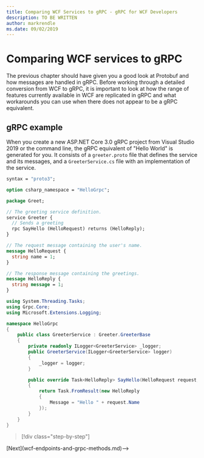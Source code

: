 ```yaml
---
title: Comparing WCF Services to gRPC - gRPC for WCF Developers
description: TO BE WRITTEN
author: markrendle
ms.date: 09/02/2019
---
```


# Comparing WCF services to gRPC

The previous chapter should have given you a good look at Protobuf and how messages are handled in gRPC.  Before working through a detailed conversion from WCF to gRPC, it is important to look at how the range of features currently available in WCF are replicated in gRPC and what workarounds you can use when there does not appear to be a gRPC equivalent.

## gRPC example

When you create a new ASP.NET Core 3.0 gRPC project from Visual Studio 2019 or the command line, the gRPC equivalent of "Hello World" is generated for you. It consists of a `greeter.proto` file that defines the service and its messages, and a `GreeterService.cs` file with an implementation of the service.

```protobuf
syntax = "proto3";

option csharp_namespace = "HelloGrpc";

package Greet;

// The greeting service definition.
service Greeter {
  // Sends a greeting
  rpc SayHello (HelloRequest) returns (HelloReply);
}

// The request message containing the user's name.
message HelloRequest {
  string name = 1;
}

// The response message containing the greetings.
message HelloReply {
  string message = 1;
}
```

```csharp
using System.Threading.Tasks;
using Grpc.Core;
using Microsoft.Extensions.Logging;

namespace HelloGrpc
{
    public class GreeterService : Greeter.GreeterBase
    {
        private readonly ILogger<GreeterService> _logger;
        public GreeterService(ILogger<GreeterService> logger)
        {
            _logger = logger;
        }

        public override Task<HelloReply> SayHello(HelloRequest request, ServerCallContext context)
        {
            return Task.FromResult(new HelloReply
            {
                Message = "Hello " + request.Name
            });
        }
    }
}
```

>[!div class="step-by-step"]
<!-->[Next](wcf-endpoints-and-grpc-methods.md)-->
